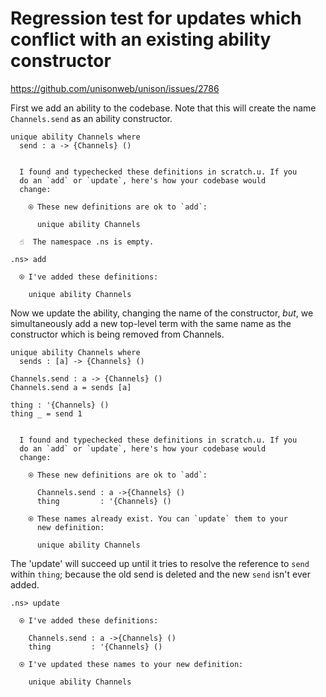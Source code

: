 # Regression test for updates which conflict with an existing ability constructor

https://github.com/unisonweb/unison/issues/2786

First we add an ability to the codebase.
Note that this will create the name `Channels.send` as an ability constructor.

```unison
unique ability Channels where
  send : a -> {Channels} ()
```

```ucm

  I found and typechecked these definitions in scratch.u. If you
  do an `add` or `update`, here's how your codebase would
  change:
  
    ⍟ These new definitions are ok to `add`:
    
      unique ability Channels

```
```ucm
  ☝️  The namespace .ns is empty.

.ns> add

  ⍟ I've added these definitions:
  
    unique ability Channels

```
Now we update the ability, changing the name of the constructor, _but_, we simultaneously
add a new top-level term with the same name as the constructor which is being
removed from Channels.

```unison
unique ability Channels where
  sends : [a] -> {Channels} ()

Channels.send : a -> {Channels} ()
Channels.send a = sends [a]

thing : '{Channels} ()
thing _ = send 1
```

```ucm

  I found and typechecked these definitions in scratch.u. If you
  do an `add` or `update`, here's how your codebase would
  change:
  
    ⍟ These new definitions are ok to `add`:
    
      Channels.send : a ->{Channels} ()
      thing         : '{Channels} ()
    
    ⍟ These names already exist. You can `update` them to your
      new definition:
    
      unique ability Channels

```
The 'update' will succeed up until it tries to resolve the reference to `send`
within `thing`; because the old send is deleted and the new `send` isn't ever added.

```ucm
.ns> update

  ⍟ I've added these definitions:
  
    Channels.send : a ->{Channels} ()
    thing         : '{Channels} ()
  
  ⍟ I've updated these names to your new definition:
  
    unique ability Channels

```
